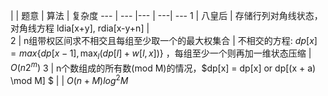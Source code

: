 | | 题意 | 算法 | 复杂度 
--- | --- |--- | ---|  ---
1  |  八皇后   |  存储行列对角线状态，对角线方程 ldia[x+y], rdia[x-y+n]      |  
2  | n组带权区间求不相交且每组至少取一个的最大权集合 |  不相交的方程: $dp[x] = max\{ dp[x-1], \max_l ( dp[l]+w[l,x]) \}$ ，每组至少一个则再加一维状态压缩    | $O(n 2^m)$ 
3  | n个数组成的所有数(mod M)的情况，$dp[x] = dp[x] or dp[(x + a) \mod M] $   |    | $O(n+M)log^2M$ 

